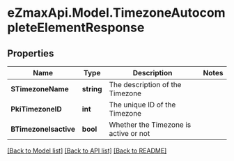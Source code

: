 
# eZmaxApi.Model.TimezoneAutocompleteElementResponse

## Properties

Name | Type | Description | Notes
------------ | ------------- | ------------- | -------------
**STimezoneName** | **string** | The description of the Timezone | 
**PkiTimezoneID** | **int** | The unique ID of the Timezone | 
**BTimezoneIsactive** | **bool** | Whether the Timezone is active or not | 

[[Back to Model list]](../README.md#documentation-for-models)
[[Back to API list]](../README.md#documentation-for-api-endpoints)
[[Back to README]](../README.md)

